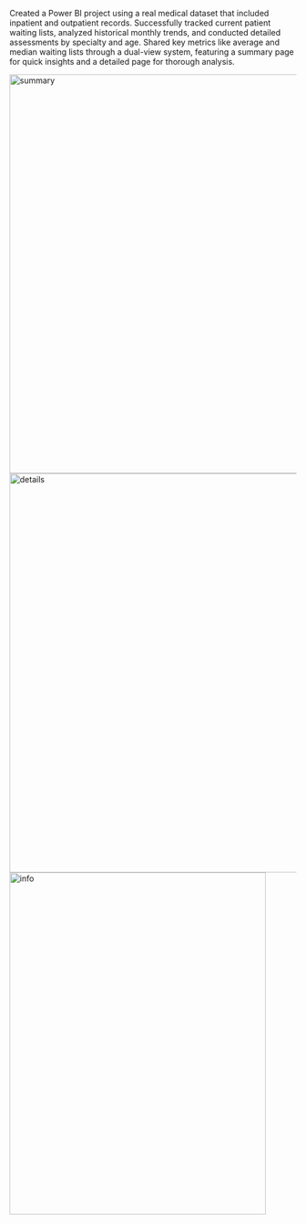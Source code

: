 Created a Power BI project using a real medical dataset that included inpatient and outpatient records. 
Successfully tracked current patient waiting lists, analyzed historical monthly trends, and conducted detailed assessments by specialty and age. 
Shared key metrics like average and median waiting lists through a dual-view system, featuring a summary page for quick insights and a detailed page for thorough analysis.

<img width="700" alt="summary" src="https://github.com/anamariadanila/Patient-Waiting-List/assets/79076623/cbd019d9-ed27-440b-9741-5b7f90562d07">
<img width="700" alt="details" src="https://github.com/anamariadanila/Patient-Waiting-List/assets/79076623/5cf0d046-36c9-49e0-aa3d-ee58a2d192e5">
<img width="450" height='600' alt="info" src="https://github.com/anamariadanila/Patient-Waiting-List/assets/79076623/4f824e04-3630-4fd2-8d7a-e491b96a5911">
